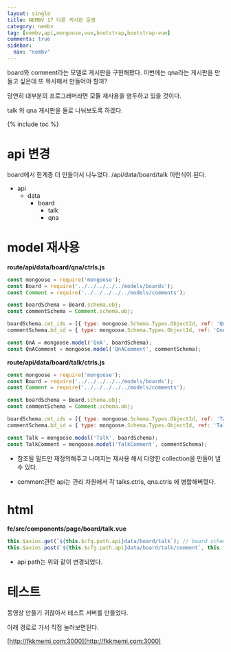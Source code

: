 ```yaml
---
layout: single
title: NEMBV 17 다른 게시판 운영
category: nembv
tag: [nembv,api,mongoose,vue,bootstrap,bootstrap-vue]
comments: true
sidebar:
  nav: "nembv"
---
```


board와 comment라는 모델로 게시판을 구현해봤다.  이번에는 qna라는 게시판을 만들고 싶은데 또 복사해서 만들어야 할까?

당연히 대부분의 프로그래머라면 모듈 재사용을 염두하고 있을 것이다.

talk 와 qna 게시판을 둘로 나눠보도록 하겠다.

{% include toc %}

# api 변경

board에서 한계층 더 만들어서 나누었다. /api/data/board/talk 이런식이 된다.

- api
    - data
        - board
            - talk
            - qna
            
# model 재사용

**route/api/data/board/qna/ctrls.js**  
```javascript
const mongoose = require('mongoose');
const Board = require('../../../../../models/boards');
const Comment = require('../../../../../models/comments');

const boardSchema = Board.schema.obj;
const commentSchema = Comment.schema.obj;

boardSchema.cmt_ids = [{ type: mongoose.Schema.Types.ObjectId, ref: 'QnAComment' }];
commentSchema.bd_id = { type: mongoose.Schema.Types.ObjectId, ref: 'QnA', index: true, required: true };

const QnA = mongoose.model('QnA', boardSchema);
const QnAComment = mongoose.model('QnAComment', commentSchema);
```

**route/api/data/board/talk/ctrls.js**  
```javascript
const mongoose = require('mongoose');
const Board = require('../../../../../models/boards');
const Comment = require('../../../../../models/comments');

const boardSchema = Board.schema.obj;
const commentSchema = Comment.schema.obj;

boardSchema.cmt_ids = [{ type: mongoose.Schema.Types.ObjectId, ref: 'TalkComment' }];
commentSchema.bd_id = { type: mongoose.Schema.Types.ObjectId, ref: 'Talk', index: true, required: true };

const Talk = mongoose.model('Talk', boardSchema);
const TalkComment = mongoose.model('TalkComment', commentSchema);
```

- 참조될 필드만 재정의해주고 나머지는 재사용 해서 다양한 collection을 만들어 낼수 있다. 

- comment관련 api는 관리 차원에서 각 talks.ctrls, qna.ctrls 에 병합해버렸다. 

# html

**fe/src/components/page/board/talk.vue**  
```javascript
this.$axios.get(`${this.$cfg.path.api}data/board/talk`); // board schema
this.$axios.post(`${this.$cfg.path.api}data/board/talk/comment`, this.formCmt) // comment schema
```

- api path는 위와 같이 변경되었다.

# 테스트

동영상 만들기 귀찮아서 테스트 서버를 만들었다.

아래 경로로 가서 직접 눌러보면된다.

[http://fkkmemi.com:3000](http://fkkmemi.com:3000)


